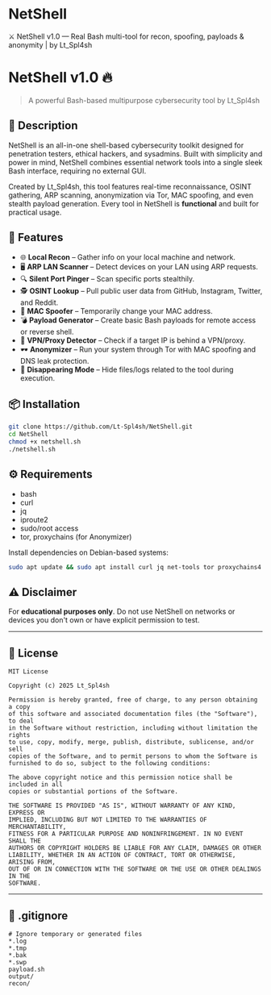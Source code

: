 # NetShell
⚔️ NetShell v1.0 — Real Bash multi-tool for recon, spoofing, payloads &amp; anonymity | by Lt_Spl4sh
# NetShell v1.0 🔥
> A powerful Bash-based multipurpose cybersecurity tool by Lt_Spl4sh

## 🧰 Description
NetShell is an all-in-one shell-based cybersecurity toolkit designed for penetration testers, ethical hackers, and sysadmins. Built with simplicity and power in mind, NetShell combines essential network tools into a single sleek Bash interface, requiring no external GUI.

Created by Lt_Spl4sh, this tool features real-time reconnaissance, OSINT gathering, ARP scanning, anonymization via Tor, MAC spoofing, and even stealth payload generation. Every tool in NetShell is **functional** and built for practical usage.

## 🧠 Features
- 🌐 **Local Recon** – Gather info on your local machine and network.
- 🖥️ **ARP LAN Scanner** – Detect devices on your LAN using ARP requests.
- 🔍 **Silent Port Pinger** – Scan specific ports stealthily.
- 🕵️ **OSINT Lookup** – Pull public user data from GitHub, Instagram, Twitter, and Reddit.
- 🧢 **MAC Spoofer** – Temporarily change your MAC address.
- 💣 **Payload Generator** – Create basic Bash payloads for remote access or reverse shell.
- 🧭 **VPN/Proxy Detector** – Check if a target IP is behind a VPN/proxy.
- 🕶️ **Anonymizer** – Run your system through Tor with MAC spoofing and DNS leak protection.
- 👻 **Disappearing Mode** – Hide files/logs related to the tool during execution.

## 📦 Installation
```bash
git clone https://github.com/Lt-Spl4sh/NetShell.git
cd NetShell
chmod +x netshell.sh
./netshell.sh
```

## ⚙️ Requirements
- bash
- curl
- jq
- iproute2
- sudo/root access
- tor, proxychains (for Anonymizer)

Install dependencies on Debian-based systems:
```bash
sudo apt update && sudo apt install curl jq net-tools tor proxychains4 macchanger -y
```

## ⚠️ Disclaimer
For **educational purposes only**. Do not use NetShell on networks or devices you don't own or have explicit permission to test.

---

## 📄 License
```
MIT License

Copyright (c) 2025 Lt_Spl4sh

Permission is hereby granted, free of charge, to any person obtaining a copy
of this software and associated documentation files (the "Software"), to deal
in the Software without restriction, including without limitation the rights
to use, copy, modify, merge, publish, distribute, sublicense, and/or sell
copies of the Software, and to permit persons to whom the Software is
furnished to do so, subject to the following conditions:

The above copyright notice and this permission notice shall be included in all
copies or substantial portions of the Software.

THE SOFTWARE IS PROVIDED "AS IS", WITHOUT WARRANTY OF ANY KIND, EXPRESS OR
IMPLIED, INCLUDING BUT NOT LIMITED TO THE WARRANTIES OF MERCHANTABILITY,
FITNESS FOR A PARTICULAR PURPOSE AND NONINFRINGEMENT. IN NO EVENT SHALL THE
AUTHORS OR COPYRIGHT HOLDERS BE LIABLE FOR ANY CLAIM, DAMAGES OR OTHER
LIABILITY, WHETHER IN AN ACTION OF CONTRACT, TORT OR OTHERWISE, ARISING FROM,
OUT OF OR IN CONNECTION WITH THE SOFTWARE OR THE USE OR OTHER DEALINGS IN THE
SOFTWARE.
```

---

## 📂 .gitignore
```
# Ignore temporary or generated files
*.log
*.tmp
*.bak
*.swp
payload.sh
output/
recon/
```

